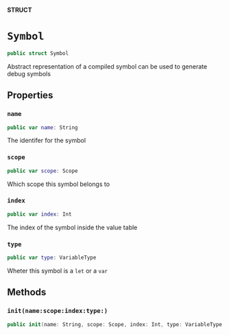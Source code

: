**STRUCT**

# `Symbol`

```swift
public struct Symbol
```

Abstract representation of a compiled symbol
can be used to generate debug symbols

## Properties
### `name`

```swift
public var name: String
```

The identifer for the symbol

### `scope`

```swift
public var scope: Scope
```

Which scope this symbol belongs to

### `index`

```swift
public var index: Int
```

The index of the symbol inside the value table

### `type`

```swift
public var type: VariableType
```

Wheter this symbol is a `let` or a `var`

## Methods
### `init(name:scope:index:type:)`

```swift
public init(name: String, scope: Scope, index: Int, type: VariableType = .let)
```
